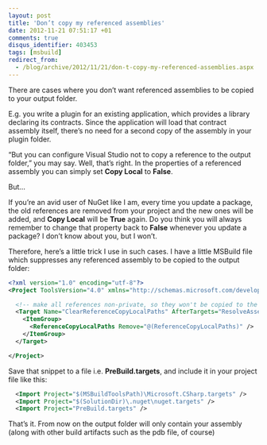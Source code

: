 ```yaml
---
layout: post
title: 'Don’t copy my referenced assemblies'
date: 2012-11-21 07:51:17 +01
comments: true
disqus_identifier: 403453
tags: [msbuild]
redirect_from:
  - /blog/archive/2012/11/21/don-t-copy-my-referenced-assemblies.aspx
---
```


There are cases where you don’t want referenced assemblies to be copied to your output folder.

E.g. you write a plugin for an existing application, which provides a library declaring its contracts. Since the application will load that contract assembly itself, there’s no need for a second copy of the assembly in your plugin folder.

“But you can configure Visual Studio not to copy a reference to the output folder,” you may say. Well, that’s right. In the properties of a referenced assembly you can simply set **Copy Local** to **False**.

But…

If you’re an avid user of NuGet like I am, every time you update a package, the old references are removed from your project and the new ones will be added, and **Copy Local** will be **True** again. Do you think you will always remember to change that property back to **False** whenever you update a package? I don’t know about you, but I won’t.

Therefore, here’s a little trick I use in such cases. I have a little MSBuild file which suppresses any referenced assembly to be copied to the output folder:

``` xml
<?xml version="1.0" encoding="utf-8"?>
<Project ToolsVersion="4.0" xmlns="http://schemas.microsoft.com/developer/msbuild/2003">

  <!-- make all references non-private, so they won't be copied to the output folder -->
  <Target Name="ClearReferenceCopyLocalPaths" AfterTargets="ResolveAssemblyReferences">
    <ItemGroup>
      <ReferenceCopyLocalPaths Remove="@(ReferenceCopyLocalPaths)" />
    </ItemGroup>
  </Target>

</Project>
```

Save that snippet to a file i.e. **PreBuild.targets**, and include it in your project file like this:

``` xml
  <Import Project="$(MSBuildToolsPath)\Microsoft.CSharp.targets" />
  <Import Project="$(SolutionDir)\.nuget\nuget.targets" />
  <Import Project="PreBuild.targets" />
```

That’s it. From now on the output folder will only contain your assembly (along with other build artifacts such as the pdb file, of course)

